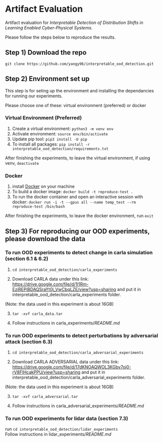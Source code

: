 # Artifact Evaluation 
Artifact evaluation for *Interpretable Detection of Distribution Shifts in Learning Enabled Cyber-Physical Systems*. 

Please follow the steps below to reproduce the results.

## Step 1) Download the repo

`git clone https://github.com/yangy96/interpretable_ood_detection.git`

## Step 2) Environment set up

This step is for seting up the environment and installing the dependancies for running our experiments. 

Please choose one of these: virtual environment (preferred) or docker

### Virtual Environment (Preferred)
1. Create a virtual environment: `python3 -m venv env`
2. Activate environment: `source env/bin/activate`
3. Update pip tool: `pip3 install -U pip`
4. To install all packages: `pip install -r interpretable_ood_detection/requirements.txt`

After finishing the experiments, to leave the virtual environment, if using venv, `deactivate`

### Docker
1. install [Docker](https://docs.docker.com/get-docker/) on your machine 
2. To build a docker image: `docker build -t reproduce-test .` <br>
3. To run the docker container and open an interactive session with docker: `docker run -i -t --gpus all --name temp_test --rm reproduce-test /bin/bash`

After finishing the experiments, to leave the docker environment, 
run `exit` <br>

## Step 3) For reproducing our OOD experiments, please download the data 

### To run OOD experiments to detect change in carla simulation (section 6.1 & 6.2)
1. `cd interpretable_ood_detection/carla_experiments`

2. Download CARLA data under this link: https://drive.google.com/file/d/1I1Rm-EziREPiBDAQSraYt0j_VwCbqLZE/view?usp=sharing and put it in interpretable_ood_detection/carla_experiments folder.

(Note: the data used in this experiment is about 16GB)

3. `tar -xvf carla_data.tar`

4. Follow instructions in carla_experiments/*README.md*

### To run OOD experiments to detect perturbations by adversarial attack (section 6.3)
1. `cd interpretable_ood_detection/carla_adversarial_experiments`

2. Download  CARLA ADVERSARIAL data under this link: https://drive.google.com/file/d/17dKNOAQWOL3KGbv7oj0-rV8FIHcakPPU/view?usp=sharing and put it in interpretable_ood_detection/carla_adversarial_experiments folder.
 
(Note: the data used in this experiment is about 16GB)

3. `tar -xvf carla_adversarial.tar`

4. Follow instructions in carla_adversarial_experiments/*README.md*

### To run OOD experiments for lidar data (section 7.3)
run `cd interpretable_ood_detection/lidar_experiments` <br>
Follow instructions in lidar_experiments/*README.md*

